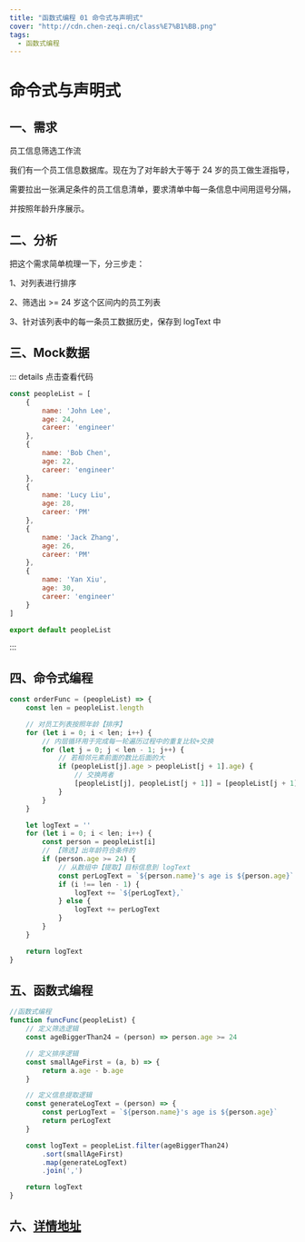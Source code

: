 ```yaml
---
title: "函数式编程 01 命令式与声明式"
cover: "http://cdn.chen-zeqi.cn/class%E7%B1%BB.png"
tags: 
  - 函数式编程
---
```


# 命令式与声明式

## 一、需求

员工信息筛选工作流

我们有一个员工信息数据库。现在为了对年龄大于等于 24 岁的员工做生涯指导，

需要拉出一张满足条件的员工信息清单，要求清单中每一条信息中间用逗号分隔，

并按照年龄升序展示。

## 二、分析

把这个需求简单梳理一下，分三步走：

1、对列表进行排序

2、筛选出 >= 24 岁这个区间内的员工列表

3、针对该列表中的每一条员工数据历史，保存到 logText 中

## 三、Mock数据

::: details 点击查看代码
```js 
const peopleList = [
    {
        name: 'John Lee',
        age: 24,
        career: 'engineer'
    },
    {
        name: 'Bob Chen',
        age: 22,
        career: 'engineer'
    },
    {
        name: 'Lucy Liu',
        age: 28,
        career: 'PM'
    },
    {
        name: 'Jack Zhang',
        age: 26,
        career: 'PM'
    },
    {
        name: 'Yan Xiu',
        age: 30,
        career: 'engineer'
    }
]

export default peopleList
```
:::

## 四、命令式编程

<!-- ::: details 点击查看代码 -->
```js
const orderFunc = (peopleList) => {
    const len = peopleList.length

    // 对员工列表按照年龄【排序】
    for (let i = 0; i < len; i++) {
        // 内层循环用于完成每一轮遍历过程中的重复比较+交换
        for (let j = 0; j < len - 1; j++) {
            // 若相邻元素前面的数比后面的大
            if (peopleList[j].age > peopleList[j + 1].age) {
                // 交换两者
                [peopleList[j], peopleList[j + 1]] = [peopleList[j + 1], peopleList[j]]
            }
        }
    }

    let logText = ''
    for (let i = 0; i < len; i++) {
        const person = peopleList[i]
        // 【筛选】出年龄符合条件的
        if (person.age >= 24) {
            // 从数组中【提取】目标信息到 logText
            const perLogText = `${person.name}'s age is ${person.age}`
            if (i !== len - 1) {
                logText += `${perLogText},`
            } else {
                logText += perLogText
            }
        }
    }

    return logText 
}
```
<!-- ::: -->

## 五、函数式编程

<!-- ::: details 点击查看代码 -->
``` js
//函数式编程
function funcFunc(peopleList) {
    // 定义筛选逻辑
    const ageBiggerThan24 = (person) => person.age >= 24

    // 定义排序逻辑
    const smallAgeFirst = (a, b) => {
        return a.age - b.age
    }

    // 定义信息提取逻辑
    const generateLogText = (person) => {
        const perLogText = `${person.name}'s age is ${person.age}`
        return perLogText
    }

    const logText = peopleList.filter(ageBiggerThan24)
        .sort(smallAgeFirst)
        .map(generateLogText)
        .join(',')

    return logText
}
```
<!-- ::: -->

## 六、[详情地址](https://juejin.cn/book/7173591403639865377/section/7175421412176789565)